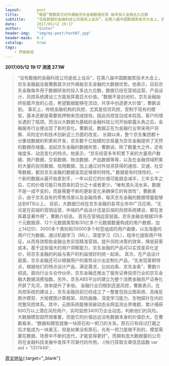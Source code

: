 ```yaml
---
layout:       post
title:        “极客”曹鹏首次对外揭秘京东金融数据优势 每年投入金额达九位数
subtitle:     “没有数据的金融科技公司是纸上谈兵”，在第八届中国数据库技术大会上，京东金融副总裁曹鹏首次对外揭秘京东金融的大数据投入。
date:         2017/05/12 19:17
author:       "Sinter"
header-img:   "img/my-post/tech07.jpg"
header-mask:  0.3
catalog:      true
tags:
    - 界面新闻
---
```


**2017/05/12 19:17**  **浏览 27.1W**

> “没有数据的金融科技公司是纸上谈兵”，在第八届中国数据库技术大会上，京东金融副总裁曹鹏首次对外揭秘京东金融的大数据优势。他表示，目前京东金融每年用于数据研发的投入多达九位数，数据已经在营销运营、产品设计、风控系统建设三方面发挥着巨大价值。“数据不是封闭的，京东金融始终抱着开放的心态，希望数据能够在流动、共享中创造更大价值”，曹鹏谈到。
事实上，传统金融机构的风控，尤其是信贷风控，受制于现有的模型，基本还都是需要抵押物来完成授信，因此风控变动成本较高，客户的增长遇到了瓶颈。而当以大数据为基础的金融科技公司开始崭露头角之后，金融服务行业便出现了新的变化。曹鹏说，数据正在为金融行业带来用户洞察、风险定价和技术创新这三方面的改变。
长期以来，整个京东集团都十分重视数据的积累和开发，京东数千亿规模的交易量为京东金融提供了天然的数据存储量。说起京东金融的数据优势，曹鹏说，除了数量大之外，还有维度多、动态变化的特点。他表示，“京东经营多年积累下来的大量用户数据、商户数据、交易数据、物流数据、产品数据等等，以及在金融领域积累的大量的投资数据、信用数据，加上通过对外投资获得的通信、交通、社交等数据，都另京东金融的数据呈现足够厚的特性。”
数据是有时效性的，一个新的数据从最开始拿到手，一年以后它的价值可能就会减半，三年五年之后，它的价值可能只有原来的百分之十或者更少。“唯有源头活水来，数据不是一成不变的，而是需要不断的更新变化来确保它的有效性”，曹鹏表示，由于京东自有的零售场景以及金融场景，每天京东金融的数据增量能够达到6TB以上。
目前，大数据已经在京东金融的各项业务中广泛应用，“无论是在前端的营销运营、中端的产品设计还是后端的风控系统建设，都在发挥着显著作用”，曹鹏介绍说。
首先在营销运营层面。京东金融会根据30多个元数据源、12个元数据类型和30亿多个元数据数量构成的用户数据，加上14亿ID、3000多个类别和30000多个标签组成的用户画像，以及海量的用户行为数据。通过机器学习（ML），深度学习（DL），程序化提取用户特征，从而有效帮助金融业务实现精准营销，提升风险决策的效率，降低获客成本。基于这些强大的用户洞察能力，京东金融的产品可以实现差异化定价，将京东金融的利益与客户的利益很好的统一起来。
其次，在产品设计层面，京东金融还可以根据用户的属性设计出定制化产品，“先发现客群特点，根据他们的特点设计产品、满足需求，比如白条、京东金条”，曹鹏介绍说。面向行业与合作伙伴，京东金融还推出了服务证券投资行业的京东金融大数据消费指数。另外，京东ABS平台的建立为整个消费金融资产证券化开辟了先河，效率提升了多倍。
金融行业归根到还是风控，曹鹏表示。在风控系统的建设上，京东金融目前已经成立了一整套包括云图系统、高维反欺诈模型、大规模图计算框架、风险画像、深度学习能力、生物探针在内的完整风控体系。其中，云图系统能够突破动态全网监测业界难题，累计捕获600万以上潜在风险用户，实时监控3400万企业动态，判断他们的风险。
大数据模型固然很重要，但是它的价值远远没有数据本身的价值巨大。在曹鹏看来，“数据和模型就像一块原石和一把刀的关系，原石只有经过打磨之后才能成为一块美玉，但是如果没有原石，光有一把刀是做不到的，模型需要在数据、场景中不断的迭代，才能变得更好”。而拥有庞大数据量的公司将在金融科技发展中发挥不可替代的作用。
	//执行获取文章信息函数
	var aid = '1317449';


[原文地址](http://www.jiemian.com/article/1317449.html){:target="_blank"}



